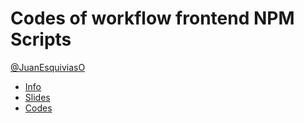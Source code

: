 # Codes of workflow frontend NPM Scripts
[@JuanEsquiviasO](http://juanesquiviaso.github.io)

* [Info](https://juanesquiviaso.github.io/workflow-npm-scripts/#/)
* [Slides](https://juanesquiviaso.github.io/workflow-npm-scripts/#/)
* [Codes](https://github.com/JuanEsquiviasO/workflow-npm-scripts)